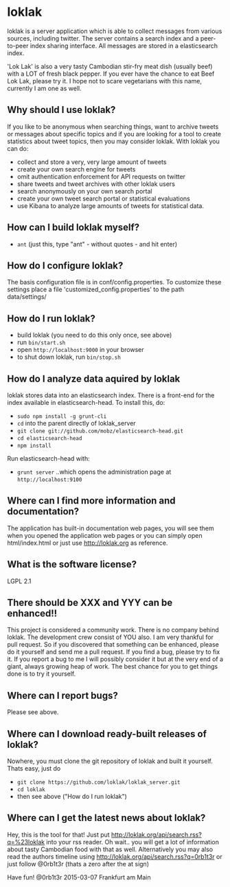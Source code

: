 # loklak

loklak is a server application which is able to collect messages from various sources, including twitter. The server contains a search index and a peer-to-peer index sharing interface. All messages are stored in a elasticsearch index.

'Lok Lak' is also a very tasty Cambodian stir-fry meat dish (usually beef) with a LOT of fresh black pepper. If you ever have the chance to eat Beef Lok Lak, please try it. I hope not to scare vegetarians with this name, currently I am one as well.


## Why should I use loklak?

If you like to be anonymous when searching things, want to archive tweets or messages about specific topics and if you are looking for a tool to create statistics about tweet topics, then you may consider loklak. With loklak you can do:

- collect and store a very, very large amount of tweets
- create your own search engine for tweets
- omit authentication enforcement for API requests on twitter
- share tweets and tweet archives with other loklak users
- search anonymously on your own search portal
- create your own tweet search portal or statistical evaluations
- use Kibana to analyze large amounts of tweets for statistical data.


## How can I build loklak myself?

- `ant` (just this, type "ant" - without quotes - and hit enter)

## How do I configure loklak?

The basis configuration file is in conf/config.properties. To customize these settings place a file 'customized_config.properties' to the path data/settings/

## How do I run loklak?

- build loklak (you need to do this only once, see above)
- run `bin/start.sh`
- open `http://localhost:9000` in your browser
- to shut down loklak, run `bin/stop.sh`

## How do I analyze data aquired by loklak

loklak stores data into an elasticsearch index. There is a front-end
for the index available in elasticsearch-head. To install this, do:
- `sudo npm install -g grunt-cli`
- `cd` into the parent directly of loklak_server
- `git clone git://github.com/mobz/elasticsearch-head.git`
- `cd elasticsearch-head`
- `npm install`

Run elasticsearch-head with:
- `grunt server`
..which opens the administration page at `http://localhost:9100`

## Where can I find more information and documentation?

The application has built-in documentation web pages, you will see them when you opened the application web pages or you can simply open html/index.html or just use http://loklak.org as reference.


## What is the software license?

LGPL 2.1


## There should be XXX and YYY can be enhanced!!

This project is considered a community work. There is no company behind loklak. The development crew consist of YOU also. I am very thankful for pull request. So if you discovered that something can be enhanced, please do it yourself and send me a pull request. If you find a bug, please try to fix it. If you report a bug to me I will possibly consider it but at the very end of a giant, always growing heap of work. The best chance for you to get things done is to try it yourself.

## Where can I report bugs?

Please see above.


## Where can I download ready-built releases of loklak?

Nowhere, you must clone the git repository of loklak and built it yourself. Thats easy, just do
- `git clone https://github.com/loklak/loklak_server.git`
- `cd loklak`
- then see above ("How do I run loklak")


## Where can I get the latest news about loklak?

Hey, this is the tool for that! Just put http://loklak.org/api/search.rss?q=%23loklak into your rss reader. Oh wait.. you will get a lot of information about tasty Cambodian food with that as well. Alternatively you may also read the authors timeline using http://loklak.org/api/search.rss?q=0rb1t3r or just follow @0rb1t3r (thats a zero after the at sign)

Have fun!
@0rb1t3r
2015-03-07 Frankfurt am Main
